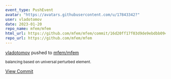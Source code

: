 ```yaml
---
event_type: PushEvent
avatar: "https://avatars.githubusercontent.com/u/17843342?"
user: vladotomov
date: 2023-01-20
repo_name: mfem/mfem
html_url: https://github.com/mfem/mfem/commit/16d20ff17f03d9de9ebdbb094e41cc5b2ed1d946
repo_url: https://github.com/mfem/mfem
---
```


<a href='https://github.com/vladotomov' target='_blank'>vladotomov</a> pushed to <a href='https://github.com/mfem/mfem' target='_blank'>mfem/mfem</a>

<small>balancing based on universal perturbed element.</small>

<a href='https://github.com/mfem/mfem/commit/16d20ff17f03d9de9ebdbb094e41cc5b2ed1d946' target='_blank'>View Commit</a>